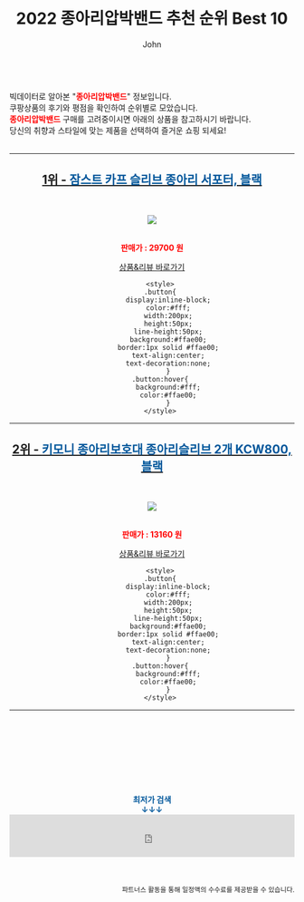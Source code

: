 ﻿---
layout: post
title:  "2022 종아리압박밴드 추천 순위 Best 10"
author: John
categories: [ 패션잡화 ]
tags: [ 종아리압박밴드, 종아리압박밴드 추천, 종아리압박밴드 더쿠, 종아리압박밴드 사용법, 종아리압박밴드 효과 ]
image: https://static.coupangcdn.com/image/retail/images/2018/02/05/13/7/02845135-1437-45fd-bfb2-3a8514dcf092.jpg 
description: "2022 종아리압박밴드 추천 순위 Best 10 관련 상품으로 가장 고객 선호도가 높은 제품입니다."
toc: true
toc_sticky: true
---

<br>
빅데이터로 알아본 "<b><font color='#ff0000'>종아리압박밴드</font></b>" 정보입니다.
<br>
쿠팡상품의 후기와 평점을 확인하여 순위별로 모았습니다.
<br>
<b><font color='#ff0000'>종아리압박밴드</font></b>  구매를 고려중이시면 아래의 상품을 참고하시기 바랍니다.
<br>
당신의 취향과 스타일에 맞는 제품을 선택하여 즐거운 쇼핑 되세요!
<br><br>
<hr>
<p>
    
<center><h2><a href="https://link.coupang.com/re/AFFSDP?lptag=AF7307611&pageKey=64254528&itemId=217862508&vendorItemId=3526388057&traceid=V0-153-c2ad99d690563644&requestid=20221118044015540563190" target="_blank"><b>1위 - <font color='#01579B'>잠스트 카프 슬리브 종아리 서포터, 블랙</font></b></a></h2><br>

<a href="https://link.coupang.com/re/AFFSDP?lptag=AF7307611&pageKey=64254528&itemId=217862508&vendorItemId=3526388057&traceid=V0-153-c2ad99d690563644&requestid=20221118044015540563190" target="_blank"><img src="https://static.coupangcdn.com/image/retail/images/2018/02/05/13/7/02845135-1437-45fd-bfb2-3a8514dcf092.jpg"></a><br><br>

<b><font color='#ff0000'>판매가 : 29700 원</font></b><br>

<a href="https://link.coupang.com/re/AFFSDP?lptag=AF7307611&pageKey=64254528&itemId=217862508&vendorItemId=3526388057&traceid=V0-153-c2ad99d690563644&requestid=20221118044015540563190" target="_blank" class="button">상품&리뷰 바로가기</a><p>

        <style>
        .button{
            display:inline-block;
            color:#fff;
            width:200px;
            height:50px;
            line-height:50px;
            background:#ffae00;
            border:1px solid #ffae00;
            text-align:center;
            text-decoration:none;
            }
        .button:hover{
            background:#fff;
            color:#ffae00;
            }
        </style>

<hr>

<center><h2><a href="https://link.coupang.com/re/AFFSDP?lptag=AF7307611&pageKey=46735903&itemId=165698055&vendorItemId=3992293398&traceid=V0-153-51ea8e403c152b84&requestid=20221118044015540563190" target="_blank"><b>2위 - <font color='#01579B'>키모니 종아리보호대 종아리슬리브 2개 KCW800, 블랙</font></b></a></h2><br>

<a href="https://link.coupang.com/re/AFFSDP?lptag=AF7307611&pageKey=46735903&itemId=165698055&vendorItemId=3992293398&traceid=V0-153-51ea8e403c152b84&requestid=20221118044015540563190" target="_blank"><img src="https://static.coupangcdn.com/image/retail/images/2018/09/28/11/0/42d040e4-435f-4ba5-905c-5f7f3e31f5a0.jpg"></a><br><br>

<b><font color='#ff0000'>판매가 : 13160 원</font></b><br>

<a href="https://link.coupang.com/re/AFFSDP?lptag=AF7307611&pageKey=46735903&itemId=165698055&vendorItemId=3992293398&traceid=V0-153-51ea8e403c152b84&requestid=20221118044015540563190" target="_blank" class="button">상품&리뷰 바로가기</a><p>

        <style>
        .button{
            display:inline-block;
            color:#fff;
            width:200px;
            height:50px;
            line-height:50px;
            background:#ffae00;
            border:1px solid #ffae00;
            text-align:center;
            text-decoration:none;
            }
        .button:hover{
            background:#fff;
            color:#ffae00;
            }
        </style>

<hr>

<br><br><br><br><br><br><br>
<center><b><font color='#01579B' size='medium'>최저가 검색<br>
↓↓↓</font></b></center>
<center><iframe src="https://coupa.ng/b1Tbjx" width="100%" height="75" frameborder="0" scrolling="no" referrerpolicy="unsafe-url"></iframe></center>
<br><br>
<p>
<small>
    <div align="right">파트너스 활동을 통해 일정액의 수수료를 제공받을 수 있습니다.</div>
</small>
</p>

